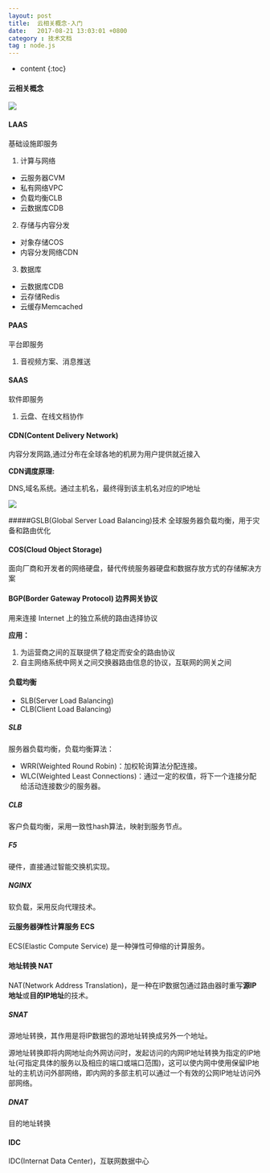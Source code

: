 ```yaml
---
layout: post
title:  云相关概念-入门
date:   2017-08-21 13:03:01 +0800
category : 技术文档
tag : node.js
---
```

 
 * content
{:toc}


#### 云相关概念

![](../image/cloud/云计算的组成.png)

#### LAAS 

基础设施即服务

1. 计算与网络
  - 云服务器CVM
  - 私有网络VPC
  - 负载均衡CLB
  - 云数据库CDB
2. 存储与内容分发
  - 对象存储COS
  - 内容分发网络CDN
3. 数据库
  - 云数据库CDB
  - 云存储Redis
  - 云缓存Memcached

#### PAAS

平台即服务
1. 音视频方案、消息推送

#### SAAS

软件即服务
1. 云盘、在线文档协作

#### CDN(Content Delivery Network)

内容分发网路,通过分布在全球各地的机房为用户提供就近接入

**CDN调度原理:**

DNS,域名系统。通过主机名，最终得到该主机名对应的IP地址

![](../image/cloud/CDN原理.png)


#####GSLB(Global Server Load Balancing)技术
全球服务器负载均衡，用于灾备和路由优化



#### COS(Cloud Object Storage)

面向厂商和开发者的网络硬盘，替代传统服务器硬盘和数据存放方式的存储解决方案

#### BGP(Border Gateway Protocol) 边界网关协议

用来连接 Internet 上的独立系统的路由选择协议

**应用：**

1. 为运营商之间的互联提供了稳定而安全的路由协议 
2. 自主网络系统中网关之间交换器路由信息的协议，互联网的网关之间

#### 负载均衡
- SLB(Server Load Balancing) 
- CLB(Client Load Balancing)
##### SLB
服务器负载均衡，负载均衡算法：
- WRR(Weighted Round Robin)：加权轮询算法分配连接。
- WLC(Weighted Least Connections)：通过一定的权值，将下一个连接分配给活动连接数少的服务器。
##### CLB
客户负载均衡，采用一致性hash算法，映射到服务节点。
##### F5
硬件，直接通过智能交换机实现。
##### NGINX
软负载，采用反向代理技术。

#### 云服务器弹性计算服务 ECS
ECS(Elastic Compute Service) 是一种弹性可伸缩的计算服务。

#### 地址转换 NAT
NAT(Network Address Translation)，是一种在IP数据包通过路由器时重写**源IP地址**或**目的IP地址**的技术。
##### SNAT
源地址转换，其作用是将IP数据包的源地址转换成另外一个地址。

源地址转换即将内网地址向外网访问时，发起访问的内网IP地址转换为指定的IP地址(可指定具体的服务以及相应的端口或端口范围)，这可以使内网中使用保留IP地址的主机访问外部网络，即内网的多部主机可以通过一个有效的公网IP地址访问外部网络。
##### DNAT
目的地址转换

#### IDC
IDC(Internat Data Center)，互联网数据中心
